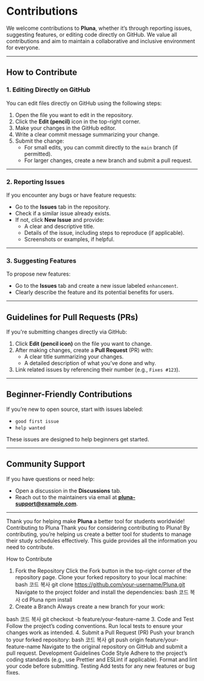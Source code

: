 # Contributions

We welcome contributions to **Pluna**, whether it’s through reporting issues, suggesting features, or editing code directly on GitHub. We value all contributions and aim to maintain a collaborative and inclusive environment for everyone.

---

## How to Contribute

### 1. Editing Directly on GitHub
You can edit files directly on GitHub using the following steps:
1. Open the file you want to edit in the repository.
2. Click the **Edit (pencil)** icon in the top-right corner.
3. Make your changes in the GitHub editor.
4. Write a clear commit message summarizing your change.
5. Submit the change:
   - For small edits, you can commit directly to the `main` branch (if permitted).
   - For larger changes, create a new branch and submit a pull request.

---

### 2. Reporting Issues
If you encounter any bugs or have feature requests:
- Go to the **Issues** tab in the repository.
- Check if a similar issue already exists.
- If not, click **New Issue** and provide:
  - A clear and descriptive title.
  - Details of the issue, including steps to reproduce (if applicable).
  - Screenshots or examples, if helpful.

---

### 3. Suggesting Features
To propose new features:
- Go to the **Issues** tab and create a new issue labeled `enhancement`.
- Clearly describe the feature and its potential benefits for users.

---

## Guidelines for Pull Requests (PRs)

If you're submitting changes directly via GitHub:
1. Click **Edit (pencil icon)** on the file you want to change.
2. After making changes, create a **Pull Request** (PR) with:
   - A clear title summarizing your changes.
   - A detailed description of what you’ve done and why.
3. Link related issues by referencing their number (e.g., `Fixes #123`).

---

## Beginner-Friendly Contributions

If you’re new to open source, start with issues labeled:
- `good first issue`
- `help wanted`

These issues are designed to help beginners get started.

---

## Community Support

If you have questions or need help:
- Open a discussion in the **Discussions** tab.
- Reach out to the maintainers via email at **pluna-support@example.com**.

---

Thank you for helping make **Pluna** a better tool for students worldwide!
Contributing to Pluna
Thank you for considering contributing to Pluna! By contributing, you’re helping us create a better tool for students to manage their study schedules effectively. This guide provides all the information you need to contribute.

How to Contribute
1. Fork the Repository
Click the Fork button in the top-right corner of the repository page.
Clone your forked repository to your local machine:
bash
코드 복사
git clone https://github.com/your-username/Pluna.git
Navigate to the project folder and install the dependencies:
bash
코드 복사
cd Pluna
npm install
2. Create a Branch
Always create a new branch for your work:

bash
코드 복사
git checkout -b feature/your-feature-name
3. Code and Test
Follow the project’s coding conventions.
Run local tests to ensure your changes work as intended.
4. Submit a Pull Request (PR)
Push your branch to your forked repository:
bash
코드 복사
git push origin feature/your-feature-name
Navigate to the original repository on GitHub and submit a pull request.
Development Guidelines
Code Style
Adhere to the project’s coding standards (e.g., use Prettier and ESLint if applicable).
Format and lint your code before submitting.
Testing
Add tests for any new features or bug fixes.
